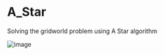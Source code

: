 # A_Star
Solving the gridworld problem using A Star algorithm

![image](https://user-images.githubusercontent.com/48611375/134097649-ff679e1c-6405-4cef-ad52-3a8b65d3046d.png)
